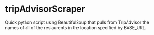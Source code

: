 # tripAdvisorScraper

Quick python script using BeautifulSoup that pulls from TripAdvisor the names of all of the restaurents in the location specified by BASE_URL.
